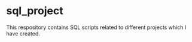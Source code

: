 # sql_project
This respository contains SQL scripts related to different projects which I have created.
